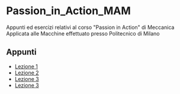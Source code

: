# Passion_in_Action_MAM
Appunti ed esercizi relativi al corso "Passion in Action" di Meccanica Applicata alle Macchine effettuato presso Politecnico di Milano

## Appunti
- [Lezione 1](Lezione%201/appunti.md)
- [Lezione 2](Lezione%202/appunti.md)
- [Lezione 3](Lezione%203/appunti.md)
- [Lezione 3](Lezione%204/appunti.md)
